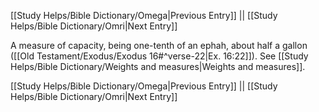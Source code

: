 [[Study Helps/Bible Dictionary/Omega|Previous Entry]]  ||  [[Study Helps/Bible Dictionary/Omri|Next Entry]]

 A measure of capacity, being one-tenth of an ephah, about half a gallon ([[Old Testament/Exodus/Exodus 16#^verse-22|Ex. 16:22]]). See [[Study Helps/Bible Dictionary/Weights and measures|Weights and measures]].

[[Study Helps/Bible Dictionary/Omega|Previous Entry]]  ||  [[Study Helps/Bible Dictionary/Omri|Next Entry]]